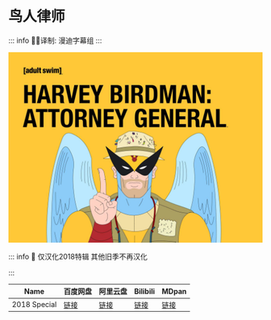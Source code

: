 # 鸟人律师

::: info
✍🏻译制: 漫迪字幕组
:::

![712GRJbkrGL._RI_.jpg](712GRJbkrGL._RI_.jpg)

::: info
🐻 仅汉化2018特辑 其他旧季不再汉化

:::

| Name | 百度网盘 | 阿里云盘 | Bilibili | MDpan |
| --- | --- | --- | --- | --- |
| 2018 Special |[链接](https://pan.baidu.com/s/1YmEOtB9iJcjjeBBXskKblA?pwd=k648) |[链接](https://www.aliyundrive.com/s/PdXcKKXZf65) |[链接](https://www.bilibili.com/video/BV19t411x7QV) |[链接](https://mdpan.tk/%E9%B8%9F%E4%BA%BA%E5%BE%8B%E5%B8%88) |